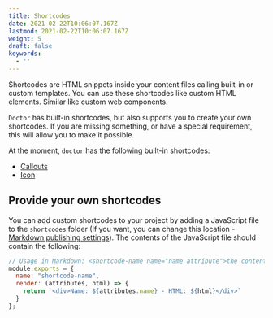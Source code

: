 ```yaml
---
title: Shortcodes
date: 2021-02-22T10:06:07.167Z
lastmod: 2021-02-22T10:06:07.167Z
weight: 5
draft: false
keywords:
  - ''
---
```


Shortcodes are HTML snippets inside your content files calling built-in or custom templates. You can use these shortcodes like custom HTML elements. Similar like custom web components.

`Doctor` has built-in shortcodes, but also supports you to create your own shortcodes. If you are missing something, or have a special requirement, this will allow you to make it possible.

At the moment, `doctor` has the following built-in shortcodes:

- [Callouts](./callouts)
- [Icon](./icon)

## Provide your own shortcodes

You can add custom shortcodes to your project by adding a JavaScript file to the `shortcodes` folder (If you want, you can change this location - [Markdown publishing settings](../options/#markdown-publishing-settings)). The contents of the JavaScript file should contain the following:

```javascript
// Usage in Markdown: <shortcode-name name="name attribute">the content</shortcode-name>
module.exports = {
  name: "shortcode-name",
  render: (attributes, html) => {
    return `<div>Name: ${attributes.name} - HTML: ${html}</div>`
  }
};
```